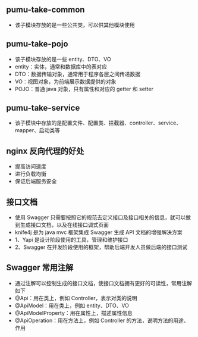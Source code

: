## pumu-take-common
* 该子模块存放的是一些公共类，可以供其他模块使用

## pumu-take-pojo 
* 该子模块存放的是一些 entity、DTO、VO
* entity：实体，通常和数据库中的表对应
* DTO：数据传输对象，通常用于程序各层之间传递数据
* VO：视图对象，为前端展示数据提供的对象
* POJO：普通 java 对象，只有属性和对应的 getter 和 setter

## pumu-take-service
* 该子模块中存放的是配置文件、配置类、拦截器、controller、service、mapper、启动类等

## nginx 反向代理的好处
* 提高访问速度
* 进行负载均衡
* 保证后端服务安全

## 接口文档
* 使用 Swagger 只需要按照它的规范去定义接口及接口相关的信息，就可以做到生成接口文档，以及在线接口调式页面
* knife4j 是为 java mvc 框架集成 Swagger 生成 API 文档的增强解决方案
* 1、Yapi 是设计阶段使用的工具，管理和维护接口
* 2、Swagger 在开发阶段使用的框架，帮助后端开发人员做后端的接口测试

## Swagger 常用注解
* 通过注解可以控制生成的接口文档，使接口文档拥有更好的可读性，常用注解如下
* @Api：用在类上，例如 Controller，表示对类的说明
* @ApiModel：用在类上，例如 entity、DTO、VO
* @ApiModelProperty：用在属性上，描述属性信息
* @ApiOperation：用在方法上，例如 Controller 的方法，说明方法的用途、作用
